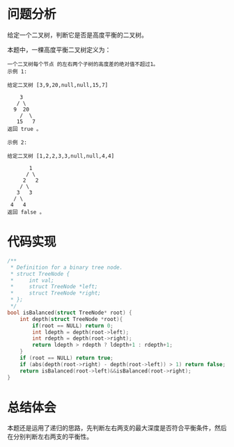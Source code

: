 # 问题分析

给定一个二叉树，判断它是否是高度平衡的二叉树。

本题中，一棵高度平衡二叉树定义为：

	一个二叉树每个节点 的左右两个子树的高度差的绝对值不超过1。
	示例 1:
	
	给定二叉树 [3,9,20,null,null,15,7]
	
	    3
	   / \
	  9  20
	    /  \
	   15   7
	返回 true 。
	
	示例 2:
	
	给定二叉树 [1,2,2,3,3,null,null,4,4]
	
	       1
	      / \
	     2   2
	    / \
	   3   3
	  / \
	 4   4
	返回 false 。
# 代码实现
```C
/**
 * Definition for a binary tree node.
 * struct TreeNode {
 *     int val;
 *     struct TreeNode *left;
 *     struct TreeNode *right;
 * };
 */
bool isBalanced(struct TreeNode* root) {
    int depth(struct TreeNode *root){
        if(root == NULL) return 0;
        int ldepth = depth(root->left);
        int rdepth = depth(root->right);
        return ldepth > rdepth ? ldepth+1 : rdepth+1;
    }
    if (root == NULL) return true;
    if (abs(depth(root->right) - depth(root->left)) > 1) return false;
    return isBalanced(root->left)&&isBalanced(root->right);
}
```
# 总结体会
本题还是运用了递归的思路，先判断左右两支的最大深度是否符合平衡条件，然后在分别判断左右两支的平衡性。